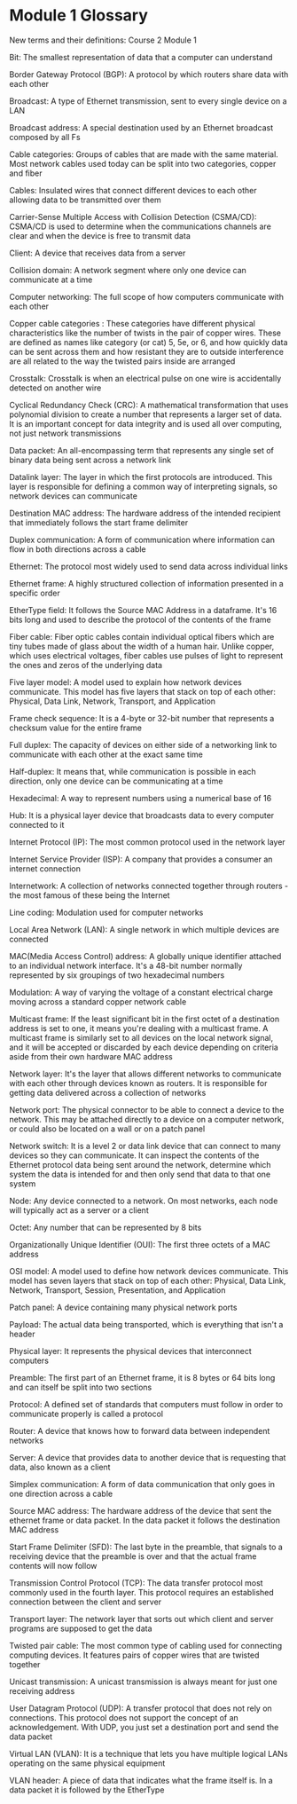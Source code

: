 # Module 1 Glossary
New terms and their definitions: Course 2 Module 1

Bit: The smallest representation of data that a computer can understand

Border Gateway Protocol (BGP): A protocol by which routers share data with each other

Broadcast: A type of Ethernet transmission, sent to every single device on a LAN

Broadcast address: A special destination used by an Ethernet broadcast composed by all Fs

Cable categories: Groups of cables that are made with the same material. Most network cables used today can be split into two categories, copper and fiber

Cables: Insulated wires that connect different devices to each other allowing data to be transmitted over them

Carrier-Sense Multiple Access with Collision Detection (CSMA/CD): CSMA/CD is used to determine when the communications channels are clear and when the device is free to transmit data

Client: A device that receives data from a server

Collision domain: A network segment where only one device can communicate at a time

Computer networking: The full scope of how computers communicate with each other

Copper cable categories : These categories have different physical characteristics like the number of twists in the pair of copper wires. These are defined as names like category (or cat) 5, 5e, or 6, and how quickly data can be sent across them and how resistant they are to outside interference are all related to the way the twisted pairs inside are arranged

Crosstalk: Crosstalk is when an electrical pulse on one wire is accidentally detected on another wire

Cyclical Redundancy Check (CRC): A mathematical transformation that uses polynomial division to create a number that represents a larger set of data. It is an important concept for data integrity and is used all over computing, not just network transmissions

Data packet: An all-encompassing term that represents any single set of binary data being sent across a network link

Datalink layer: The layer in which the first protocols are introduced. This layer is responsible for defining a common way of interpreting signals, so network devices can communicate

Destination MAC address: The hardware address of the intended recipient that immediately follows the start frame delimiter

Duplex communication: A form of communication where information can flow in both directions across a cable

Ethernet: The protocol most widely used to send data across individual links

Ethernet frame: A highly structured collection of information presented in a specific order

EtherType field: It follows the Source MAC Address in a dataframe. It's 16 bits long and used to describe the protocol of the contents of the frame

Fiber cable: Fiber optic cables contain individual optical fibers which are tiny tubes made of glass about the width of a human hair. Unlike copper, which uses electrical voltages, fiber cables use pulses of light to represent the ones and zeros of the underlying data

Five layer model: A model used to explain how network devices communicate. This model has five layers that stack on top of each other: Physical, Data Link, Network, Transport, and Application

Frame check sequence: It is a 4-byte or 32-bit number that represents a checksum value for the entire frame

Full duplex: The capacity of devices on either side of a networking link to communicate with each other at the exact same time

Half-duplex: It means that, while communication is possible in each direction, only one device can be communicating at a time

Hexadecimal: A way to represent numbers using a numerical base of 16

Hub: It is a physical layer device that broadcasts data to every computer connected to it

Internet Protocol (IP): The most common protocol used in the network layer

Internet Service Provider (ISP): A company that provides a consumer an internet connection

Internetwork: A collection of networks connected together through routers - the most famous of these being the Internet

Line coding: Modulation used for computer networks

Local Area Network (LAN): A single network in which multiple devices are connected

MAC(Media Access Control) address: A globally unique identifier attached to an individual network interface. It's a 48-bit number normally represented by six groupings of two hexadecimal numbers

Modulation: A way of varying the voltage of a constant electrical charge moving across a standard copper network cable

Multicast frame: If the least significant bit in the first octet of a destination address is set to one, it means you're dealing with a multicast frame. A multicast frame is similarly set to all devices on the local network signal, and it will be accepted or discarded by each device depending on criteria aside from their own hardware MAC address

Network layer: It's the layer that allows different networks to communicate with each other through devices known as routers. It is responsible for getting data delivered across a collection of networks

Network port: The physical connector to be able to connect a device to the network. This may be attached directly to a device on a computer network, or could also be located on a wall or on a patch panel

Network switch: It is a level 2 or data link device that can connect to many devices so they can communicate. It can inspect the contents of the Ethernet protocol data being sent around the network, determine which system the data is intended for and then only send that data to that one system

Node: Any device connected to a network. On most networks, each node will typically act as a server or a client

Octet: Any number that can be represented by 8 bits

Organizationally Unique Identifier (OUI): The first three octets of a MAC address

OSI model: A model used to define how network devices communicate. This model has seven layers that stack on top of each other: Physical, Data Link, Network, Transport, Session, Presentation, and Application

Patch panel: A device containing many physical network ports 

Payload: The actual data being transported, which is everything that isn't a header

Physical layer: It represents the physical devices that interconnect computers

Preamble: The first part of an Ethernet frame, it is 8 bytes or 64 bits long and can itself be split into two sections

Protocol: A defined set of standards that computers must follow in order to communicate properly is called a protocol

Router: A device that knows how to forward data between independent networks

Server: A device that provides data to another device that is requesting that data, also known as a client

Simplex communication: A form of data communication that only goes in one direction across a cable

Source MAC address: The hardware address of the device that sent the ethernet frame or data packet. In the data packet it follows the destination MAC address

Start Frame Delimiter (SFD): The last byte in the preamble, that signals to a receiving device that the preamble is over and that the actual frame contents will now follow

Transmission Control Protocol (TCP): The data transfer protocol most commonly used in the fourth layer. This protocol requires an established connection between the client and server

Transport layer: The network layer that sorts out which client and server programs are supposed to get the data

Twisted pair cable: The most common type of cabling used for connecting computing devices. It features pairs of copper wires that are twisted together

Unicast transmission: A unicast transmission is always meant for just one receiving address

User Datagram Protocol (UDP): A transfer protocol that does not rely on connections. This protocol does not support the concept of an acknowledgement. With UDP, you just set a destination port and send the data packet

Virtual LAN (VLAN): It is a technique that lets you have multiple logical LANs operating on the same physical equipment

VLAN header: A piece of data that indicates what the frame itself is. In a data packet it is followed by the EtherType